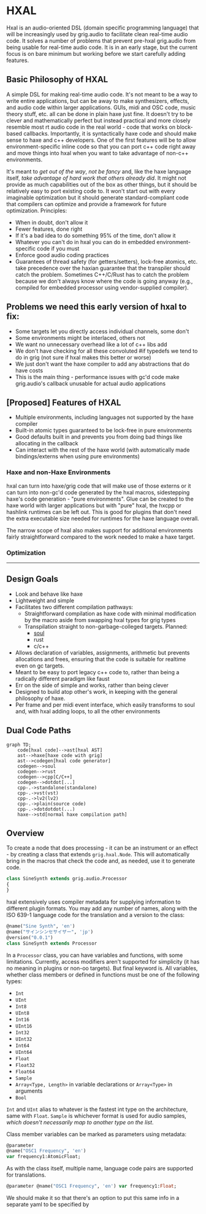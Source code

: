 # HXAL

Hxal is an audio-oriented DSL (domain specific programming language) that will be increasingly used by grig.audio to facilitate clean real-time audio code. It solves a number of problems that prevent pre-hxal grig.audio from being usable for real-time audio code. It is in an early stage, but the current focus is on bare minimum but working before we start carefully adding features.

## Basic Philosophy of HXAL

A simple DSL for making real-time audio code. It's not meant to be a way to write entire applications, but can be away to make synthesizers, effects, and audio code within larger applications. GUIs, midi and OSC code, music theory stuff, etc. all can be done in plain haxe just fine. It doesn't try to be clever and mathematically perfect but instead practical and more closely resemble most rt audio code in the real world - code that works on block-based callbacks. Importantly, it is syntactically haxe code and should make sense to haxe and c++ developers. One of the first features will be to allow environment-specific inline code so that you can port c++ code right away and move things into hxal when you want to take advantage of non-c++ environments.

It's meant to *get out of the way*, *not be fancy* and, like the haxe language itself, *take advantage of hard work that others already did*. It might not provide as much capabilities out of the box as other things, but it should be relatively easy to port existing code to. It won't start out with every imaginable optimization but it should generate standard-compliant code that compilers can optimize and provide a framework for future optimization. Principles:

- When in doubt, don't allow it
- Fewer features, done right
- If it's a bad idea to do something 95% of the time, don't allow it
- Whatever you can't do in hxal you can do in embedded environment-specific code if you must
- Enforce good audio coding practices
- Guarantees of thread safety (for getters/setters), lock-free atomics, etc. take precedence over the haxian guarantee that the transpiler should catch the problem. Sometimes C++/C/Rust has to catch the problem because we don't always know where the code is going anyway (e.g., compiled for embedded processor using vendor-supplied compiler).

## Problems we need this early version of hxal to fix:

- Some targets let you directly access individual channels, some don't
- Some environments might be interlaced, others not
- We want no unnecessary overhead like a lot of c++ libs add
- We don't have checking for all these convoluted #if typedefs we tend to do in grig (not sure if hxal makes this better or worse)
- We just don't want the haxe compiler to add any abstractions that do have costs
- This is the main thing - performance issues with gc'd code make grig.audio's callback unusable for actual audio applications

## \[Proposed\] Features of HXAL

- Multiple environments, including languages not supported by the haxe compiler
- Built-in atomic types guaranteed to be lock-free in pure environments
- Good defaults built in and prevents you from doing bad things like allocating in the callback
- Can interact with the rest of the haxe world (with automatically made bindings/externs when using pure environments)

### Haxe and non-Haxe Environments

hxal can turn into haxe/grig code that will make use of those externs or it can turn into non-gc'd code generated by the hxal macros, sidestepping haxe's code generation - "pure environments". Glue can be created to the haxe world with larger applications but with "pure" hxal, the hxcpp or hashlink runtimes can be left out. This is good for plugins that don't need the extra executable size needed for runtimes for the haxe language overall.

The narrow scope of hxal also makes support for additional environments fairly straightforward compared to the work needed to make a haxe target.

### Optimization

***

## Design Goals

* Look and behave like haxe
* Lightweight and simple
* Facilitates two different compilation pathways:
  * Straightforward compilation as haxe code with minimal modification by the macro aside from swapping hxal types for grig types
  * Transpilation straight to non-garbage-colleged targets. Planned:
    * [soul](https://soul.dev/)
    * rust
    * c/c++
* Allows declaration of variables, assignments, arithmetic but prevents allocations and frees, ensuring that the code is suitable for realtime even on gc targets.
* Meant to be easy to port legacy c++ code to, rather than being a radically different paradigm like faust
* Err on the side of simple and works, rather than being clever
* Designed to build atop other's work, in keeping with the general philosophy of haxe.
* Per frame and per midi event interface, which easily transforms to soul and, with hxal adding loops, to all the other environments

## Dual Code Paths

```mermaid
graph TD;
    code[hxal code]-->ast[hxal AST]
    ast-->haxe[haxe code with grig]
    ast-->codegen[hxal code generator]
    codegen-->soul
    codegen-->rust
    codegen-->cpp[C/C++]
    codegen-->dotdot[...]
    cpp-.->standalone(standalone)
    cpp-.->vst(vst)
    cpp-.->lv2(lv2)
    cpp-.->plain(source code)
    cpp-.->dotdotdot(...)
    haxe-->std[normal haxe compilation path]
```

## Overview

To create a node that does processing - it can be an instrument or an effect - by creating a class that extends `grig.hxal.Node`. This will automatically bring in the macros that check the code and, as needed, use it to generate code.

```haxe
class SineSynth extends grig.audio.Processor
{
}
```

hxal extensively uses compiler metadata for supplying information to different plugin formats. You may add any number of names, along with the ISO 639-1 language code for the translation and a version to the class:

```haxe
@name("Sine Synth", 'en')
@name("サインシンセサイザー", 'jp')
@version("0.0.1")
class SineSynth extends Processor
```

In a `Processor` class, you can have variables and functions, with some limitations. Currently, access modifiers aren't supported for simplicity (it has no meaning in plugins or non-oo targets). But final keyword is. All variables, whether class members or defined in functions must be one of the following types:

* `Int`
* `UInt`
* `Int8`
* `UInt8`
* `Int16`
* `UInt16`
* `Int32`
* `UInt32`
* `Int64`
* `UInt64`
* `Float`
* `Float32`
* `Float64`
* `Sample`
* `Array<Type, Length>` in variable declarations or `Array<Type>` in arguments
* `Bool`

`Int` and `UInt` alias to whatever is the fastest int type on the architecture, same with `Float`. `Sample` is whichever format is used for audio samples, *which doesn't necessarily map to another type on the list*.

Class member variables can be marked as parameters using metadata:

```haxe
@parameter
@name("OSC1 Frequency", 'en')
var frequency1:AtomicFloat;
```

As with the class itself, multiple name, language code pairs are supported for translations.

```haxe
@parameter @name("OSC1 Frequency", 'en') var frequency1:Float;
```

We should make it so that there's an option to put this same info in a separate yaml to be specified by 
